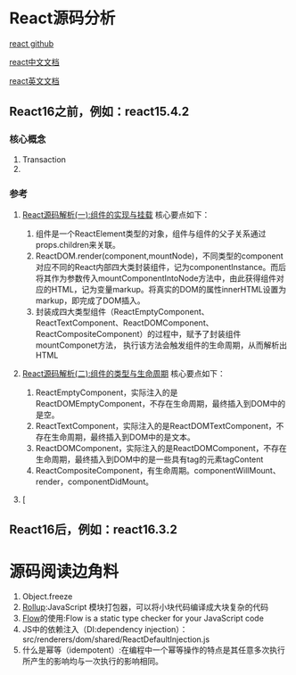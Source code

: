 # React源码分析
[react github](https://github.com/facebook/react)

[react中文文档](https://react.docschina.org/)

[react英文文档](https://reactjs.org/)

## React16之前，例如：react15.4.2
### 核心概念
1. Transaction
2. 
### 参考
1. [React源码解析(一):组件的实现与挂载](https://juejin.im/post/5983dfbcf265da3e2f7f32de) 核心要点如下：
    
    1. 组件是一个ReactElement类型的对象，组件与组件的父子关系通过props.children来关联。
    2. ReactDOM.render(component,mountNode)，不同类型的component对应不同的React内部四大类封装组件，记为componentInstance。而后将其作为参数传入mountComponentIntoNode方法中，由此获得组件对应的HTML，记为变量markup。将真实的DOM的属性innerHTML设置为markup，即完成了DOM插入。
    3. 封装成四大类型组件（ReactEmptyComponent、ReactTextComponent、ReactDOMComponent、ReactCompositeComponent）的过程中，赋予了封装组件mountComponet方法， 执行该方法会触发组件的生命周期，从而解析出HTML

2. [React源码解析(二):组件的类型与生命周期](https://juejin.im/post/59ca03b9518825177c60d10b) 核心要点如下：
    1. ReactEmptyComponent，实际注入的是ReactDOMEmptyComponent，不存在生命周期，最终插入到DOM中的是空。
    2. ReactTextComponent，实际注入的是ReactDOMTextComponent，不存在生命周期，最终插入到DOM中的是文本。
    3. ReactDOMComponent，实际注入的是ReactDOMComponent，不存在生命周期，最终插入到DOM中的是一些具有tag的元素<tag>tagContent</tag>
    4. ReactCompositeComponent，有生命周期。componentWillMount、render，componentDidMount。

3. [

## React16后，例如：react16.3.2

# 源码阅读边角料
1. Object.freeze
2. [Rollup](https://www.rollupjs.com/guide/zh):JavaScript 模块打包器，可以将小块代码编译成大块复杂的代码
3. [Flow](https://flow.org/en/)的使用:Flow is a static type checker for your JavaScript code
4. JS中的依赖注入（DI:dependency injection）：src/renderers/dom/shared/ReactDefaultInjection.js
5. 什么是幂等（idempotent）:在编程中一个幂等操作的特点是其任意多次执行所产生的影响均与一次执行的影响相同。


